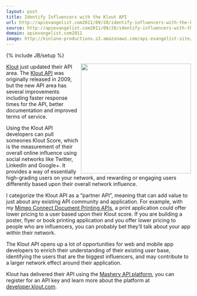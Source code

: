 ```yaml
---
layout: post
title: Identify Influencers with the Klout API
url: http://apievangelist.com2011/09/28/identify-influencers-with-the-klout-api/
source: http://apievangelist.com2011/09/28/identify-influencers-with-the-klout-api/
domain: apievangelist.com2011
image: http://kinlane-productions.s3.amazonaws.com/api-evangelist-site/blog/klout-logo.jpg
---
```

{% include JB/setup %}<p>
     <a title="Klout API" href="http://developer.klout.com/"><img src="http://kinlane-productions.s3.amazonaws.com/api-evangelist/klout/Klout-API-Overview.jpg"  width="300" align="right" /></a>
</p>
<p>
     <a title="Klout" href="http://klout.com/">Klout</a> just updated their API area. The <a title="Klout API" href="http://developer.klout.com/">Klout API</a> was originally released in 2009, but the new API area has several improvements including faster response times for the API, better documentation and improved terms of service.
</p>
<p>
     Using the Klout API developers can pull someones Klout Score, which is the measurement of their overall online influence using social networks like Twitter, LinkedIn and Google+. It provides a way of essentially high-grading users on your network, and rewarding or engaging users differently based upon their overall network influence.
</p>
<p>
     I categorize the Klout API as a “partner API”, meaning that can add value to just about any existing API community and application. For example, with my <a href="http://developer.mimeo.com/">Mimeo Connect Document Printing APIs</a>, a print application could offer lower pricing to a user based upon their Klout score. If you are building a poster, flyer or book printing application and you offer lower pricing to people who are influencers, you can probably bet they’ll talk about your app within their network.
</p>
<p>
     The Klout API opens up a lot of opportunities for web and mobile app developers to enrich their understanding of their existing user base, identifying the users that are the biggest influencers, and may contribute to a larger network effect around their application.
</p>
<p>
     Klout has delivered their API using the <a title="Mashery API Platform" href="/serviceproviders/mashery.php">Mashery API platform</a>, you can register for an API key and learn more about the platform at <a title="developer.klout.com" href="http://developer.klout.com">developer.klout.com</a>.
</p>
